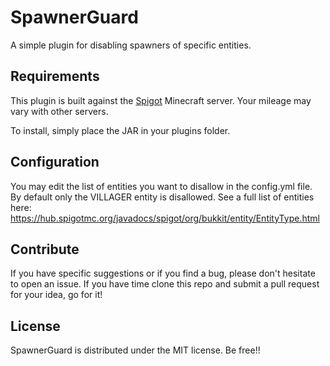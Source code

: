 # SpawnerGuard
A simple plugin for disabling spawners of specific entities.

## Requirements
This plugin is built against the [Spigot](http://www.spigotmc.org) Minecraft server.  Your mileage may vary with other servers.

To install, simply place the JAR in your plugins folder.

## Configuration
You may edit the list of entities you want to disallow in the config.yml file.  By default only the VILLAGER entity is disallowed.  See a full list of entities here: https://hub.spigotmc.org/javadocs/spigot/org/bukkit/entity/EntityType.html

## Contribute
If you have specific suggestions or if you find a bug, please don't hesitate to open an issue.  If you have time clone this repo and submit a pull request for your idea, go for it!

## License
SpawnerGuard is distributed under the MIT license.  Be free!!
